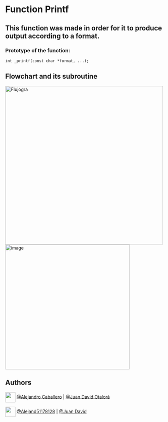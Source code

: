 # Function Printf
## This function was made in order for it to produce output according to a format.

### Prototype of the function:

``` int _printf(const char *format, ...); ```

## Flowchart and its subroutine
<img width="500" alt="Flujogra" src="https://user-images.githubusercontent.com/106556798/180497030-96587148-7935-459d-8e85-0314fd6ba6ce.png"><img width="394" alt="image" src="https://user-images.githubusercontent.com/106556798/180496492-eaa94cf6-2640-4ce4-80ea-45b09b8c34c6.png">
## Authors

<a href = 'https://www.github.com/Crisgrva'> <img width = '32px' align= 'center' src="https://raw.githubusercontent.com/rahulbanerjee26/githubAboutMeGenerator/main/icons/github.svg"/></a> [@Alejandro Caballero](https://github.com/Caballero018) | [@Juan David Otalorá](https://github.com/otalorajuand)

<a href = 'https://www.twitter.com/crisgrvc'> <img width = '32px' align= 'center' src="https://raw.githubusercontent.com/rahulbanerjee26/githubAboutMeGenerator/main/icons/twitter.svg"/></a> [@Alejand51178128](https://twitter.com/Alejand51178128) | [@Juan David]()
